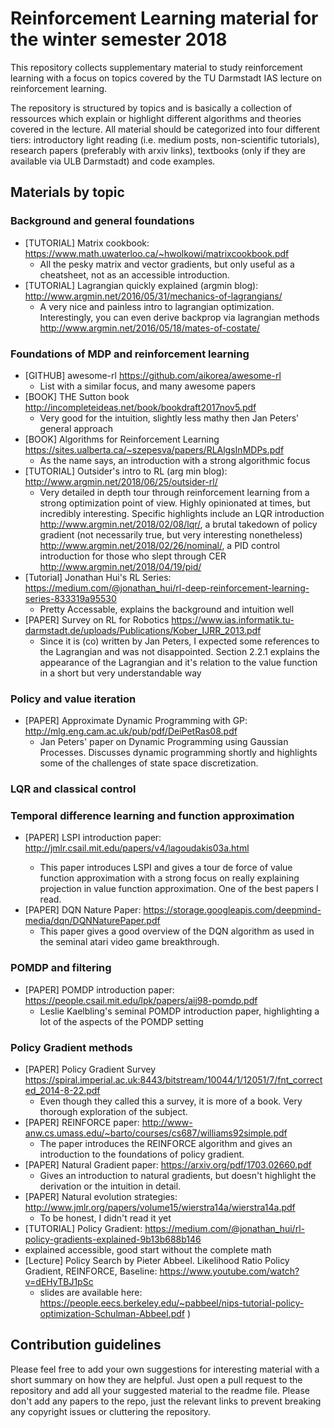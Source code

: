 # Reinforcement Learning material for the winter semester 2018
This repository collects supplementary material to study reinforcement learning with a focus on topics covered by the TU Darmstadt IAS lecture on reinforcement learning.

The repository is structured by topics and is basically a collection of ressources which explain or highlight different algorithms and theories covered in the lecture. All material should be categorized into four different tiers: introductory light reading (i.e. medium posts, non-scientific tutorials), research papers (preferably with arxiv links), textbooks (only if they are available via ULB Darmstadt) and code examples.

## Materials by topic

### Background and general foundations

- [TUTORIAL] Matrix cookbook: https://www.math.uwaterloo.ca/~hwolkowi/matrixcookbook.pdf
  - All the pesky matrix and vector gradients, but only useful as a cheatsheet, not as an accessible introduction.
- [TUTORIAL] Lagrangian quickly explained (argmin blog): http://www.argmin.net/2016/05/31/mechanics-of-lagrangians/
  - A very nice and painless intro to lagrangian optimization. Interestingly, you can even derive backprop via lagrangian methods http://www.argmin.net/2016/05/18/mates-of-costate/

### Foundations of MDP and reinforcement learning

- [GITHUB] awesome-rl https://github.com/aikorea/awesome-rl
  - List with a similar focus, and many awesome papers
- [BOOK] THE Sutton book http://incompleteideas.net/book/bookdraft2017nov5.pdf
  - Very good for the intuition, slightly less mathy then Jan Peters' general approach
- [BOOK] Algorithms for Reinforcement Learning https://sites.ualberta.ca/~szepesva/papers/RLAlgsInMDPs.pdf
  - As the name says, an introduction with a strong algorithmic focus
- [TUTORIAL] Outsider's intro to RL (arg min blog): http://www.argmin.net/2018/06/25/outsider-rl/
  - Very detailed in depth tour through reinforcement learning from a strong optimization point of view. Highly opinionated at times, but incredibly interesting. Specific highlights include
   an LQR introduction http://www.argmin.net/2018/02/08/lqr/, a brutal takedown of policy gradient (not necessarily true, but very interesting nonetheless) 
   http://www.argmin.net/2018/02/26/nominal/, a PID control introduction for those who slept through CER http://www.argmin.net/2018/04/19/pid/
- [Tutorial] Jonathan Hui's RL Series: https://medium.com/@jonathan_hui/rl-deep-reinforcement-learning-series-833319a95530
  - Pretty Accessable, explains the background and intuition well
- [PAPER] Survey on RL for Robotics https://www.ias.informatik.tu-darmstadt.de/uploads/Publications/Kober_IJRR_2013.pdf
  - Since it is (co) written by Jan Peters, I expected some references to the Lagrangian and was not disappointed. Section 
   2.2.1 explains the appearance of the Lagrangian and it's relation to the value function in a short but very understandable 
   way

### Policy and value iteration

- [PAPER] Approximate Dynamic Programming with GP: http://mlg.eng.cam.ac.uk/pub/pdf/DeiPetRas08.pdf
  - Jan Peters' paper on Dynamic Programming using Gaussian Processes. Discusses dynamic programming shortly and highlights some of the challenges of state space discretization.

### LQR and classical control


### Temporal difference learning and function approximation

- [PAPER] LSPI introduction paper: http://jmlr.csail.mit.edu/papers/v4/lagoudakis03a.html<Paste>
  - This paper introduces LSPI and gives a tour de force of value function approximation with a strong focus on 
   really explaining projection in value function approximation. One of the best papers I read.
- [PAPER] DQN Nature Paper: https://storage.googleapis.com/deepmind-media/dqn/DQNNaturePaper.pdf
  - This paper gives a good overview of the DQN algorithm as used in the seminal atari video game breakthrough.

### POMDP and filtering

- [PAPER] POMDP introduction paper: https://people.csail.mit.edu/lpk/papers/aij98-pomdp.pdf
  - Leslie Kaelbling's seminal POMDP introduction paper, highlighting a lot of the aspects of the POMDP setting

### Policy Gradient methods

- [PAPER] Policy Gradient Survey https://spiral.imperial.ac.uk:8443/bitstream/10044/1/12051/7/fnt_corrected_2014-8-22.pdf
  - Even though they called this a survey, it is more of a book. Very thorough exploration of the subject.
- [PAPER] REINFORCE paper: http://www-anw.cs.umass.edu/~barto/courses/cs687/williams92simple.pdf
  - The paper introduces the REINFORCE algorithm and gives an introduction to the foundations of policy gradient.
- [PAPER] Natural Gradient paper: https://arxiv.org/pdf/1703.02660.pdf
  - Gives an introduction to natural gradients, but doesn't highlight the derivation or the intuition in detail.
- [PAPER] Natural evolution strategies: http://www.jmlr.org/papers/volume15/wierstra14a/wierstra14a.pdf
  - To be honest, I didn't read it yet
-  [TUTORIAL] Policy Gradient: https://medium.com/@jonathan_hui/rl-policy-gradients-explained-9b13b688b146
  - explained accessible, good start without the complete math
- [Lecture] Policy Search by Pieter Abbeel. Likelihood Ratio Policy Gradient, REINFORCE, Baseline: https://www.youtube.com/watch?v=dEHyTBJ1pSc 
  - slides are available here: https://people.eecs.berkeley.edu/~pabbeel/nips-tutorial-policy-optimization-Schulman-Abbeel.pdf )

## Contribution guidelines

Please feel free to add your own suggestions for interesting material with a short summary on how they are helpful. Just open a pull request to the repository and add all your suggested material to the readme file. Please don't add any papers to the repo, just the relevant links to prevent breaking any copyright issues or cluttering the repository.
